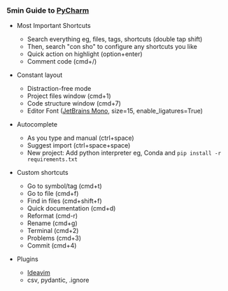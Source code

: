 ### 5min Guide to [PyCharm](https://www.jetbrains.com/community/education/#students)

- Most Important Shortcuts
  - Search everything eg, files, tags, shortcuts (double tap shift)
  - Then, search "con sho" to configure any shortcuts you like
  - Quick action on highlight (option+enter)
  - Comment code (cmd+/)

- Constant layout
  - Distraction-free mode
  - Project files window (cmd+1)
  - Code structure window (cmd+7)
  - Editor Font ([JetBrains Mono](https://www.jetbrains.com/lp/mono/), size=15, enable_ligatures=True)

- Autocomplete
  - As you type and manual (ctrl+space)
  - Suggest import (ctrl+space+space)
  - New project: Add python interpreter eg, Conda and `pip install -r requirements.txt`

- Custom shortcuts
  - Go to symbol/tag (cmd+t)
  - Go to file (cmd+f)
  - Find in files (cmd+shift+f)
  - Quick documentation (cmd+d)
  - Reformat (cmd-r)
  - Rename (cmd+g)
  - Terminal (cmd+2)
  - Problems (cmd+3)
  - Commit (cmd+4)

- Plugins
  - [Ideavim](https://github.com/JetBrains/ideavim)
  - csv, pydantic, .ignore